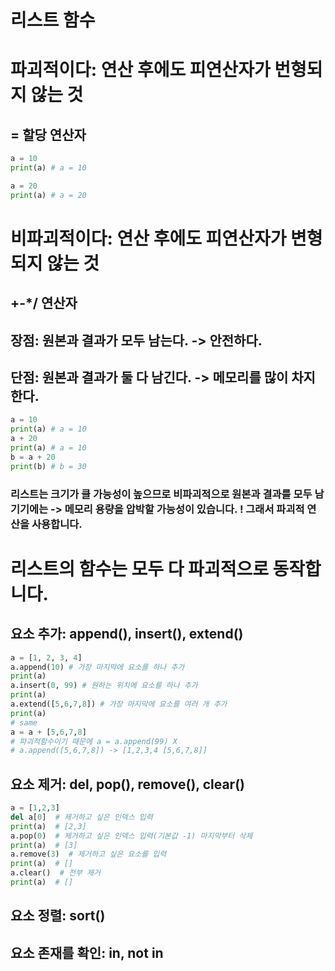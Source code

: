 # 리스트 함수

# 파괴적이다: 연산 후에도 피연산자가 번형되지 않는 것
## = 할당 연산자
```python
a = 10
print(a) # a = 10

a = 20
print(a) # a = 20
```

# 비파괴적이다: 연산 후에도 피연산자가 변형되지 않는 것
## +-*/ 연산자
## 장점: 원본과 결과가 모두 남는다. -> 안전하다.
## 단점: 원본과 결과가 둘 다 남긴다. -> 메모리를 많이 차지한다.
```python
a = 10
print(a) # a = 10
a + 20
print(a) # a = 10
b = a + 20
print(b) # b = 30
```

###  리스트는 크기가 클 가능성이 높으므로 비파괴적으로 원본과 결과를 모두 남기기에는 -> 메모리 용량을 압박할 가능성이 있습니다. ! 그래서 파괴적 연산을 사용합니다.

# 리스트의 함수는 모두 다 파괴적으로 동작합니다.
## 요소 추가: append(), insert(), extend()
```python
a = [1, 2, 3, 4]
a.append(10) # 가장 마지막에 요소를 하나 추가
print(a)
a.insert(0, 99) # 원하는 위치에 요소를 하나 추가
print(a)
a.extend([5,6,7,8]) # 가장 마지막에 요소를 여러 개 추가
print(a)
# same
a = a + [5,6,7,8]
# 파괴적함수이기 때문에 a = a.append(99) X
# a.append([5,6,7,8]) -> [1,2,3,4 [5,6,7,8]]
```
## 요소 제거: del, pop(), remove(), clear()
```python
a = [1,2,3]
del a[0]  # 제거하고 싶은 인덱스 입력
print(a)  # [2,3]
a.pop(0)  # 제거하고 싶은 인덱스 입력(기본값 -1) 마지막부터 삭제
print(a)  # [3]
a.remove(3)  # 제거하고 싶은 요소를 입력
print(a)  # []
a.clear()  # 전부 제거
print(a)  # []
```
## 요소 정렬: sort()
## 요소 존재를 확인: in, not in 